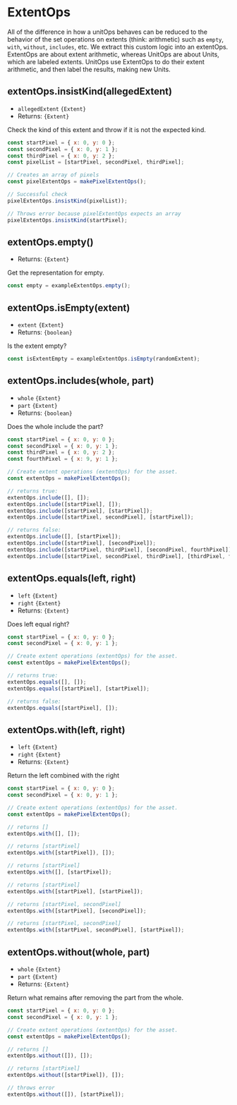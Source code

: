 # ExtentOps

All of the difference in how a unitOps behaves can be reduced to the behavior of the set operations on extents (think: arithmetic) such as `empty`, `with`, `without`, `includes`, etc. We extract this custom logic into an extentOps. ExtentOps are about extent arithmetic, whereas UnitOps are about Units, which are labeled extents. UnitOps use ExtentOps to do their extent arithmetic, and then label the results, making new Units.

## extentOps.insistKind(allegedExtent)
- `allegedExtent` `{Extent}`
- Returns: `{Extent}`

Check the kind of this extent and throw if it is not the expected kind.

```js
const startPixel = { x: 0, y: 0 };
const secondPixel = { x: 0, y: 1 };
const thirdPixel = { x: 0, y: 2 };
const pixelList = [startPixel, secondPixel, thirdPixel];

// Creates an array of pixels
const pixelExtentOps = makePixelExtentOps();

// Successful check
pixelExtentOps.insistKind(pixelList));

// Throws error because pixelExtentOps expects an array
pixelExtentOps.insistKind(startPixel);
```

## extentOps.empty()
- Returns: `{Extent}`

Get the representation for empty.

```js
const empty = exampleExtentOps.empty();
```

## extentOps.isEmpty(extent)
- `extent` `{Extent}`
- Returns: `{boolean}`

Is the extent empty?

```js
const isExtentEmpty = exampleExtentOps.isEmpty(randomExtent);
```

## extentOps.includes(whole, part)
- `whole` `{Extent}`
- `part` `{Extent}`
- Returns: `{boolean}`

Does the whole include the part?

```js
const startPixel = { x: 0, y: 0 };
const secondPixel = { x: 0, y: 1 };
const thirdPixel = { x: 0, y: 2 };
const fourthPixel = { x: 9, y: 1 };

// Create extent operations (extentOps) for the asset.
const extentOps = makePixelExtentOps();

// returns true:
extentOps.include([], []);
extentOps.include([startPixel], []);
extentOps.include([startPixel], [startPixel]);
extentOps.include([startPixel, secondPixel], [startPixel]);

// returns false:
extentOps.include([], [startPixel]);
extentOps.include([startPixel], [secondPixel]);
extentOps.include([startPixel, thirdPixel], [secondPixel, fourthPixel]);
extentOps.include([startPixel, secondPixel, thirdPixel], [thirdPixel, fourthPixel]);
```

## extentOps.equals(left, right)
- `left` `{Extent}`
- `right` `{Extent}`
- Returns: `{Extent}`

Does left equal right?

```js
const startPixel = { x: 0, y: 0 };
const secondPixel = { x: 0, y: 1 };

// Create extent operations (extentOps) for the asset.
const extentOps = makePixelExtentOps();

// returns true:
extentOps.equals([], []);
extentOps.equals([startPixel], [startPixel]);

// returns false:
extentOps.equals([startPixel], []);
```

## extentOps.with(left, right)
- `left` `{Extent}`
- `right` `{Extent}`
- Returns: `{Extent}`

Return the left combined with the right

```js
const startPixel = { x: 0, y: 0 };
const secondPixel = { x: 0, y: 1 };

// Create extent operations (extentOps) for the asset.
const extentOps = makePixelExtentOps();

// returns []
extentOps.with([], []);

// returns [startPixel]
extentOps.with([startPixel]), []);

// returns [startPixel]
extentOps.with([], [startPixel]);

// returns [startPixel]
extentOps.with([startPixel], [startPixel]);

// returns [startPixel, secondPixel]
extentOps.with([startPixel], [secondPixel]);

// returns [startPixel, secondPixel]
extentOps.with([startPixel, secondPixel], [startPixel]);
```

## extentOps.without(whole, part)
- `whole` `{Extent}`
- `part` `{Extent}`
- Returns: `{Extent}`

Return what remains after removing the part from the whole.

```js
const startPixel = { x: 0, y: 0 };
const secondPixel = { x: 0, y: 1 };

// Create extent operations (extentOps) for the asset.
const extentOps = makePixelExtentOps();

// returns []
extentOps.without([]), []);

// returns [startPixel]
extentOps.without([startPixel]), []);

// throws error
extentOps.without([]), [startPixel]);
```
